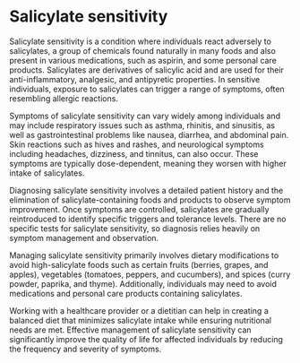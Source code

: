 [//]: # (source: gpt-40)
[//]: # (aka: salicylate intolerance)

# Salicylate sensitivity 

Salicylate sensitivity is a condition where individuals react adversely to salicylates, a group of chemicals found naturally in many foods and also present in various medications, such as aspirin, and some personal care products. Salicylates are derivatives of salicylic acid and are used for their anti-inflammatory, analgesic, and antipyretic properties. In sensitive individuals, exposure to salicylates can trigger a range of symptoms, often resembling allergic reactions.

Symptoms of salicylate sensitivity can vary widely among individuals and may include respiratory issues such as asthma, rhinitis, and sinusitis, as well as gastrointestinal problems like nausea, diarrhea, and abdominal pain. Skin reactions such as hives and rashes, and neurological symptoms including headaches, dizziness, and tinnitus, can also occur. These symptoms are typically dose-dependent, meaning they worsen with higher intake of salicylates.

Diagnosing salicylate sensitivity involves a detailed patient history and the elimination of salicylate-containing foods and products to observe symptom improvement. Once symptoms are controlled, salicylates are gradually reintroduced to identify specific triggers and tolerance levels. There are no specific tests for salicylate sensitivity, so diagnosis relies heavily on symptom management and observation.

Managing salicylate sensitivity primarily involves dietary modifications to avoid high-salicylate foods such as certain fruits (berries, grapes, and apples), vegetables (tomatoes, peppers, and cucumbers), and spices (curry powder, paprika, and thyme). Additionally, individuals may need to avoid medications and personal care products containing salicylates. 

Working with a healthcare provider or a dietitian can help in creating a balanced diet that minimizes salicylate intake while ensuring nutritional needs are met. Effective management of salicylate sensitivity can significantly improve the quality of life for affected individuals by reducing the frequency and severity of symptoms.
